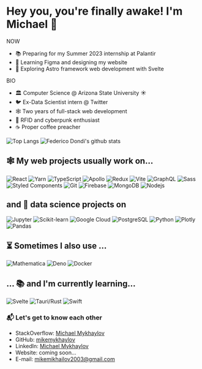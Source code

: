 # Hey you, you're finally awake! I'm Michael 🖖

NOW

- 📚 Preparing for my Summer 2023 internship at Palantir 
- 🎨 Learning Figma and designing my website
- 📙 Exploring Astro framework web development with Svelte

BIO

- 🏛️ Computer Science @ Arizona State University ☀️
- 🐦 Ex-Data Scientist intern @ Twitter
- 🕸️ Two years of full-stack web development 
- 📡 RFID and cyberpunk enthusiast
- ☕️ Proper coffee preacher

![Top Langs](https://github-readme-stats.vercel.app/api/top-langs/?username=mikemykhaylov&hide=jupyter%20notebook&hide_border=true&langs_count=6&layout=compact)
![Federico Dondi's github stats](https://github-readme-stats.vercel.app/api?username=mikemykhaylov&show_icons=true&hide_border=true)

## 🕸️ My web projects usually work on...

<p>
<img alt="React" src="https://img.shields.io/badge/-React-45b8d8?logo=react&logoColor=white" />
<img alt="Yarn" src="https://img.shields.io/badge/-Yarn-2C8EBB?logo=yarn&logoColor=white" />
<img alt="TypeScript" src="https://img.shields.io/badge/-TypeScript-3178C6?logo=typescript&logoColor=white" /> 
<img alt="Apollo" src="https://img.shields.io/badge/-Apollo_GraphQL-311C87?logo=apollo-graphql&logoColor=white" />
<img alt="Redux" src="https://img.shields.io/badge/-Redux-764ABC?logo=redux&logoColor=white" />
<img alt="Vite" src="https://img.shields.io/badge/-Vite-646CFF?logo=vite&logoColor=white" /> 
<img alt="GraphQL" src="https://img.shields.io/badge/-GraphQL-E10098?logo=graphql&logoColor=white" />
<img alt="Sass" src="https://img.shields.io/badge/-Sass-CC6699?logo=sass&logoColor=white" />
<img alt="Styled Components" src="https://img.shields.io/badge/-Styled_Components-db7092?logo=styled-components&logoColor=white" />
<img alt="Git" src="https://img.shields.io/badge/-Git-F05032?logo=git&logoColor=white" />
<img alt="Firebase" src="https://img.shields.io/badge/-Firebase-FFA000?logo=firebase&logoColor=white" />
<img alt="MongoDB" src="https://img.shields.io/badge/-MongoDB-13aa52?logo=mongodb&logoColor=white" />
<img alt="Nodejs" src="https://img.shields.io/badge/-Node.js-43853d?logo=Node.js&logoColor=white" />
</p>

## and 🧪 data science projects on

<p>
<img alt="Jupyter" src="https://img.shields.io/badge/-Jupyter-F37626?logo=jupyter&logoColor=white" />
<img alt="Scikit-learn" src="https://img.shields.io/badge/-Scikit_Learn-F7931E?logo=scikit-learn&logoColor=white" />
<img alt="Google Cloud" src="https://img.shields.io/badge/-Google_Cloud-4285F4?logo=google-cloud&logoColor=white" />
<img alt="PostgreSQL" src="https://img.shields.io/badge/-PostgreSQL-4169E1?logo=postgresql&logoColor=white" />
<img alt="Python" src="https://img.shields.io/badge/-Python-3776AB?logo=python&logoColor=white" />
<img alt="Plotly" src="https://img.shields.io/badge/-Plotly-3F4F75?logo=plotly&logoColor=white" />
<img alt="Pandas" src="https://img.shields.io/badge/-Pandas-150458?logo=pandas&logoColor=white" />
</p>

## ⏳ Sometimes I also use ...

<p>
<img alt="Mathematica" src="https://img.shields.io/badge/-Mathematica-DD1100?logo=wolframmathematica&logoColor=white" />
<img alt="Deno" src="https://img.shields.io/badge/-Deno-000?logo=deno&logoColor=white" />
<img alt="Docker" src="https://img.shields.io/badge/-Docker-2496ED?logo=docker&logoColor=white" />
</p>

## ... 📚 and I'm currently learning...

<p>
<img alt="Svelte" src="https://img.shields.io/badge/-Svelte-FF3E00?logo=svelte&logoColor=white" />
<img alt="Tauri/Rust" src="https://img.shields.io/badge/-Tauri%2FRust-000000?logo=tauri&logoColor=white" />
<img alt="Swift" src="https://img.shields.io/badge/-Swift-F05138?logo=swift&logoColor=white" /></p>

### 📬 Let's get to know each other

- StackOverflow: [Michael Mykhaylov](https://stackoverflow.com/users/12770693/michael-mykhaylov)
- GitHub: [mikemykhaylov](https://github.com/mikemykhaylov)
- LinkedIn: [Michael Mykhaylov](https://www.linkedin.com/in/mikemykhaylov/)
- Website: coming soon...
- E-mail: [mikemikhailov2003@gmail.com](mailto:mikemikhailov2003@gmail.com)
